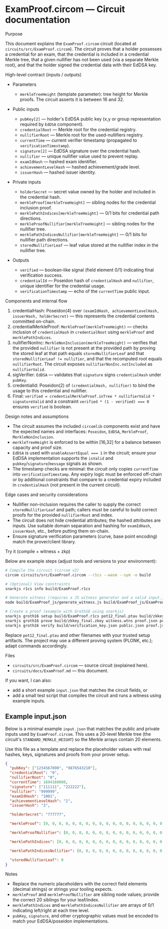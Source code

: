 # ExamProof.circom — Circuit documentation

Purpose

This document explains the `ExamProof.circom` circuit (located at `circuits/src/ExamProof.circom`). The circuit proves that a holder possesses a credential for an exam, that the credential is included in a credential Merkle tree, that a given nullifier has not been used (via a separate Merkle root), and that the holder signed the credential data with their EdDSA key.

High-level contract (inputs / outputs)

- Parameters

  - `merkleTreeHeight` (template parameter): tree height for Merkle proofs. The circuit asserts it is between 16 and 32.

- Public inputs

  - `pubKey[2]` — holder's EdDSA public key (x,y or group representation required by `EdDSA` component).
  - `credentialRoot` — Merkle root for the credential registry.
  - `nullifierRoot` — Merkle root for the used-nullifiers registry.
  - `currentTime` — current verifier timestamp (propagated to `verificationTimestamp`).
  - `signature[2]` — EdDSA signature over the credential hash.
  - `nullifier` — unique nullifier value used to prevent replay.
  - `examIdHash` — hashed exam identifier.
  - `achievementLevelHash` — hashed achievement/grade level.
  - `issuerHash` — hashed issuer identity.

- Private inputs

  - `holderSecret` — secret value owned by the holder and included in the credential hash.
  - `merkleProof[merkleTreeHeight]` — sibling nodes for the credential inclusion proof.
  - `merklePathIndices[merkleTreeHeight]` — 0/1 bits for credential path directions.
  - `merkleProofNullifier[merkleTreeHeight]` — sibling nodes for the nullifier tree.
  - `merklePathIndicesNullifier[merkleTreeHeight]` — 0/1 bits for nullifier path directions.
  - `storedNullifierLeaf` — leaf value stored at the nullifier index in the nullifier tree.

- Outputs
  - `verified` — boolean-like signal (field element 0/1) indicating final verification success.
  - `credentialId` — Poseidon hash of `credentialHash` and `nullifier`, unique identifier for the credential usage.
  - `verificationTimestamp` — echo of the `currentTime` public input.

Components and internal flow

1. credentialHash: Poseidon(4) over `(examIdHash, achievementLevelHash, issuerHash, holderSecret)` — this represents the credential contents committed on-chain.
2. credentialMerkleProof: `MerkleProof(merkleTreeHeight)` — checks inclusion of `credentialHash` in `credentialRoot` using `merkleProof` and `merklePathIndices`.
3. nullifierNonInc: `MerkleNonInclusion(merkleTreeHeight)` — verifies that the provided `nullifier` is not present at the provided path by proving the stored leaf at that path equals `storedNullifierLeaf` and that `storedNullifierLeaf != nullifier`, and that the recomputed root equals `nullifierRoot`. The circuit exposes `nullifierNonInc.notIncluded` as `nullifierValid`.
4. sigVerifier: `EdDSA` — validates that `signature` signs `credentialHash` under `pubKey`.
5. credentialId: Poseidon(2) of `(credentialHash, nullifier)` to bind the usage to this credential and nullifier.
6. Final: `verified = credentialMerkleProof.inTree * nullifierValid * signatureValid` and a constraint `verified * (1 - verified) === 0` ensures `verified` is boolean.

Design notes and assumptions

- The circuit assumes the included `circomlib` components exist and have the expected names and interfaces: `Poseidon`, `EdDSA`, `MerkleProof`, `MerkleNonInclusion`.
- `merkleTreeHeight` is enforced to be within [16,32] for a balance between capacity and proof size.
- `EdDSA` is used with `enableAssertEqual === 1` in the circuit; ensure your EdDSA implementation supports the `isValid` and `pubkey`/`signature`/`message` signals as shown.
- The timestamp checks are minimal: the circuit only copies `currentTime` into `verificationTimestamp`. Any expiry logic must be enforced off-chain or by additional constraints that compare to a credential expiry included in `credentialHash` (not present in the current circuit).

Edge cases and security considerations

- Nullifier non-inclusion requires the caller to supply the correct `storedNullifierLeaf` and path; callers must be careful to build correct proofs for the provided `nullifierRoot` and index.
- The circuit does not hide credential attributes; the hashed attributes are inputs. Use suitable domain separation and hashing for `examIdHash`, `issuerHash`, etc., before putting them on-chain.
- Ensure signature verification parameters (curve, base point encoding) match the prover/client library.

Try it (compile + witness + zkp)

Below are example steps (adjust tools and versions to your environment):

```bash
# Compile the circuit (circom v2)
circom circuits/src/ExamProof.circom --r1cs --wasm --sym -o build

# (Optional) View constraints
snarkjs r1cs info build/ExamProof.r1cs

# Generate witness (requires a JS witness generator and a valid input.json)
node build/ExamProof_js/generate_witness.js build/ExamProof_js/ExamProof.wasm input.json witness.wtns

# Create a proof (example with Groth16 using snarkjs)
snarkjs groth16 setup build/ExamProof.r1cs pot12_final.ptau build/zkkey_final.zkey
snarkjs groth16 prove build/zkkey_final.zkey witness.wtns proof.json public.json
snarkjs groth16 verify build/verification_key.json public.json proof.json
```

Replace `pot12_final.ptau` and other filenames with your trusted setup artifacts. The project may use a different proving system (PLONK, etc.); adapt commands accordingly.

Files

- `circuits/src/ExamProof.circom` — source circuit (explained here).
- `circuits/docs/ExamProof.md` — this document.

If you want, I can also:

- add a short example `input.json` that matches the circuit fields, or
- add a small test script that compiles the circuit and runs a witness using example inputs.

## Example input.json

Below is a minimal example `input.json` that matches the public and private inputs used by `ExamProof.circom`.
This uses a 20-level Merkle tree (the circuit's `STANDARD_MERKLE_HEIGHT`) so the Merkle arrays contain 20 elements.

Use this file as a template and replace the placeholder values with real hashes, keys, signatures and proofs from your prover setup.

```json
{
  "pubKey": ["1234567890", "9876543210"],
  "credentialRoot": "0",
  "nullifierRoot": "0",
  "currentTime": 1694160000,
  "signature": ["111111", "222222"],
  "nullifier": "999999",
  "examIdHash": "1001",
  "achievementLevelHash": "2",
  "issuerHash": "3",

  "holderSecret": "777777",

  "merkleProof": [0, 0, 0, 0, 0, 0, 0, 0, 0, 0, 0, 0, 0, 0, 0, 0, 0, 0, 0, 0],

  "merkleProofNullifier": [0, 0, 0, 0, 0, 0, 0, 0, 0, 0, 0, 0, 0, 0, 0, 0, 0, 0, 0, 0],

  "merklePathIndices": [0, 0, 0, 0, 0, 0, 0, 0, 0, 0, 0, 0, 0, 0, 0, 0, 0, 0, 0, 0],

  "merklePathIndicesNullifier": [0, 0, 0, 0, 0, 0, 0, 0, 0, 0, 0, 0, 0, 0, 0, 0, 0, 0, 0, 0],

  "storedNullifierLeaf": 0
}
```

Notes

- Replace the numeric placeholders with the correct field elements (decimal strings) or strings your tooling expects.
- `merkleProof` and `merkleProofNullifier` are sibling node values; provide the correct 20 siblings for your leaf/index.
- `merklePathIndices` and `merklePathIndicesNullifier` are arrays of 0/1 indicating left/right at each tree level.
- `pubKey`, `signature`, and other cryptographic values must be encoded to match your EdDSA/poseidon implementations.
